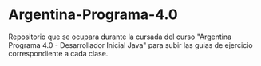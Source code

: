 # Argentina-Programa-4.0
Repositorio que se ocupara durante la cursada del curso "Argentina Programa 4.0 - Desarrollador Inicial Java" para subir las guias de ejercicio correspondiente a cada clase. 
